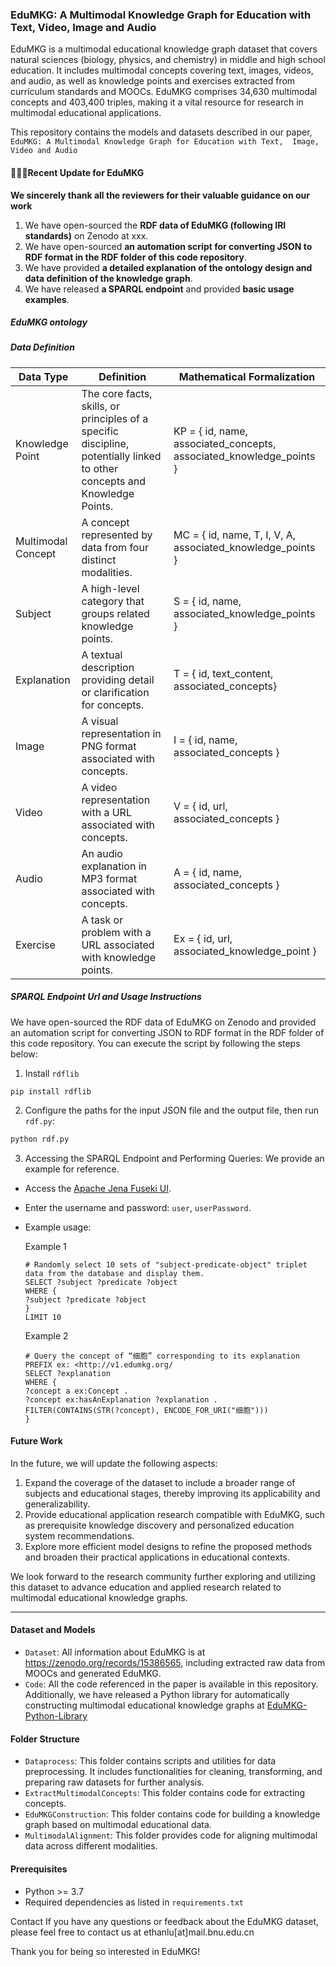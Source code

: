 ### EduMKG: A Multimodal Knowledge Graph for Education with Text, Video, Image and Audio
EduMKG is a multimodal educational knowledge graph dataset that covers natural sciences (biology, physics, and chemistry) in middle and high school education. It includes multimodal concepts covering text, images, videos, and audio, as well as knowledge points and exercises extracted from curriculum standards and MOOCs. EduMKG comprises 34,630 multimodal concepts and 403,400 triples, making it a vital resource for research in multimodal educational applications.

This repository contains the models and datasets described in our paper, `EduMKG: A Multimodal Knowledge Graph for Education with Text,  Image, Video and Audio`

#### 🎯🎯🎯Recent Update for EduMKG 
**We sincerely thank all the reviewers for their valuable guidance on our work**
1. We have open-sourced the **RDF data of EduMKG (following IRI standards)** on Zenodo at xxx.
2. We have open-sourced **an automation script for converting JSON  to RDF format in the RDF folder of this code repository**.
3. We have provided **a detailed explanation of the ontology design and data definition of the knowledge graph**.
4. We have released **a SPARQL endpoint** and provided **basic usage examples**.

##### EduMKG ontology

##### Data Definition
| Data Type            | Definition                                                                                 | Mathematical Formalization                                |
|----------------------|--------------------------------------------------------------------------------------------|----------------------------------------------------------|
| Knowledge Point      | The core facts, skills, or principles of a specific discipline, potentially linked to other concepts and Knowledge Points. | KP = \{ id, name, associated\_concepts, associated\_knowledge_points \}        |
| Multimodal Concept   | A concept represented by data from four distinct modalities.                              | MC = \{ id, name, T, I, V, A, associated\_knowledge\_points \}|
| Subject              | A high-level category that groups related knowledge points.                               | S = \{ id, name, associated\_knowledge\_points \}  |
| Explanation          | A textual description providing detail or clarification for concepts.                    |  T = \{ id, text\_content, associated\_concepts\}                         |
| Image                | A visual representation in PNG format associated with concepts.                         |  I = \{ id, name, associated\_concepts \}                            |
| Video                | A video representation with a URL associated with concepts.                        |  V = \{ id, url, associated\_concepts \}                                   |
| Audio                | An audio explanation in MP3 format associated with concepts.                            |  A = \{ id, name, associated\_concepts \}                           |
| Exercise             | A task or problem with a URL associated with knowledge points.        | Ex = \{ id, url, associated\_knowledge\_point \}    |
##### SPARQL Endpoint Url and Usage Instructions
We have open-sourced the RDF data of EduMKG on Zenodo and provided an automation script for converting JSON to RDF format in the RDF folder of this code repository. You can execute the script by following the steps below:

1. Install `rdflib`  
```shell  
pip install rdflib  
```  

2. Configure the paths for the input JSON file and the output file, then run `rdf.py`:  
```python  
python rdf.py  
```
3. Accessing the SPARQL Endpoint and Performing Queries: We provide an example for reference.  
* Access the [Apache Jena Fuseki UI](http://103.36.221.18:46469/#/).  
* Enter the username and password: `user`, `userPassword`.  
* Example usage:
  
  Example 1
  ```sparql
  # Randomly select 10 sets of "subject-predicate-object" triplet data from the database and display them.
  SELECT ?subject ?predicate ?object
  WHERE {
  ?subject ?predicate ?object
  }
  LIMIT 10
  ```
  Example 2
   ```sparql
   # Query the concept of “细胞” corresponding to its explanation
   PREFIX ex: <http://v1.edumkg.org/
   SELECT ?explanation
   WHERE {
   ?concept a ex:Concept .
   ?concept ex:hasAnExplanation ?explanation .
   FILTER(CONTAINS(STR(?concept), ENCODE_FOR_URI("细胞")))
   }
   ```
#### Future Work
In the future, we will update the following aspects:  
1. Expand the coverage of the dataset to include a broader range of subjects and educational stages, thereby improving its applicability and generalizability.  
2. Provide educational application research compatible with EduMKG, such as prerequisite knowledge discovery and personalized education system recommendations.  
3. Explore more efficient model designs to refine the proposed methods and broaden their practical applications in educational contexts.
   
We look forward to the research community further exploring and utilizing this dataset to advance education and applied research related to multimodal educational knowledge graphs.

---
#### Dataset and Models
* `Dataset`: All information about EduMKG is at https://zenodo.org/records/15386565, including extracted raw data from MOOCs and generated EduMKG.
* `Code`: All the code referenced in the paper is available in this repository. Additionally, we have released a Python library for automatically constructing multimodal educational knowledge graphs at [EduMKG-Python-Library](https://github.com/AI-BNU-TEAMKG/EduMKG-Python-Library)
#### Folder Structure
* `Dataprocess`: This folder contains scripts and utilities for data preprocessing. It includes functionalities for cleaning, transforming, and preparing raw datasets for further analysis.
* `ExtractMultimodalConcepts`: This folder contains code for extracting concepts.
* `EduMKGConstruction`: This folder contains code for building a knowledge graph based on multimodal educational data.
* `MultimodalAlignment`: This folder provides code for aligning multimodal data across different modalities.

#### Prerequisites
* Python >= 3.7
* Required dependencies as listed in `requirements.txt`

Contact
If you have any questions or feedback about the EduMKG dataset, please feel free to contact us at ethanlu[at]mail.bnu.edu.cn

Thank you for being so interested in EduMKG!
